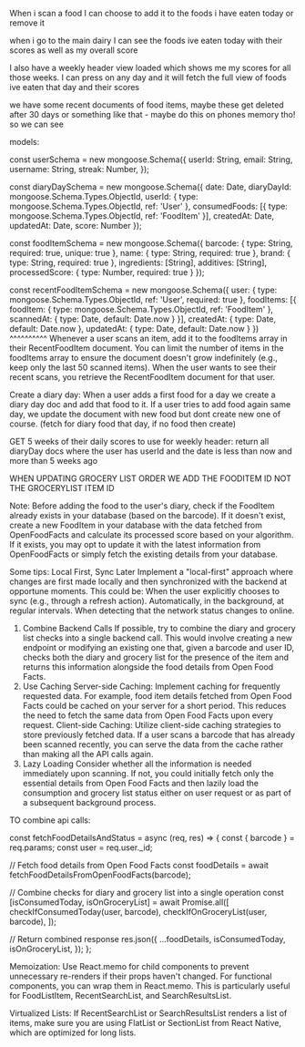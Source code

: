 When i scan a food I can choose to add it to the foods i have eaten today or remove it

when i go to the main dairy I can see the foods ive eaten today with their scores as well as my overall score

I also have a weekly header view loaded which shows me my scores for all those weeks. I can press on any day and it will fetch the full view of foods ive eaten that day and their scores

we have some recent documents of food items, maybe these get deleted after 30 days or something like that - maybe do this on phones memory tho! so we can see

models:

const userSchema = new mongoose.Schema({
userId: String,
email: String,
username: String,
streak: Number,
});

const diaryDaySchema = new mongoose.Schema({
date: Date,
diaryDayId: mongoose.Schema.Types.ObjectId,
userId: { type: mongoose.Schema.Types.ObjectId, ref: 'User' },
consumedFoods: [{ type: mongoose.Schema.Types.ObjectId, ref: 'FoodItem' }],
createdAt: Date,
updatedAt: Date,
score: Number
});

const foodItemSchema = new mongoose.Schema({
barcode: { type: String, required: true, unique: true },
name: { type: String, required: true },
brand: { type: String, required: true },
ingredients: [String],
additives: [String],
processedScore: { type: Number, required: true }
});

const recentFoodItemSchema = new mongoose.Schema({
  user: { type: mongoose.Schema.Types.ObjectId, ref: 'User', required: true },
  foodItems: [{
  foodItem: { type: mongoose.Schema.Types.ObjectId, ref: 'FoodItem' },
  scannedAt: { type: Date, default: Date.now }
  }],
  createdAt: { type: Date, default: Date.now },
  updatedAt: { type: Date, default: Date.now }
})
^^^^^^^^^^
Whenever a user scans an item, add it to the foodItems array in their RecentFoodItem document.
You can limit the number of items in the foodItems array to ensure the document doesn't grow indefinitely (e.g., keep only the last 50 scanned items).
When the user wants to see their recent scans, you retrieve the RecentFoodItem document for that user.

Create a diary day:
When a user adds a first food for a day we create a diary day doc and add that food to it. If a user tries to add food again same day, we update the document with new food but dont create new one of course. (fetch for diary food that day, if no food then create)

GET 5 weeks of their daily scores to use for weekly header:
return all diaryDay docs where the user has userId and the date is less than now and more than 5 weeks ago

WHEN UPDATING GROCERY LIST ORDER WE ADD THE FOODITEM ID NOT THE
GROCERYLIST ITEM ID

Note:
Before adding the food to the user's diary, check if the FoodItem already exists in your database (based on the barcode).
If it doesn't exist, create a new FoodItem in your database with the data fetched from OpenFoodFacts and calculate its processed score based on your algorithm.
If it exists, you may opt to update it with the latest information from OpenFoodFacts or simply fetch the existing details from your database.

Some tips: 
Local First, Sync Later
Implement a "local-first" approach where changes are first made locally and then synchronized with the backend at opportune moments. This could be:
When the user explicitly chooses to sync (e.g., through a refresh action).
Automatically, in the background, at regular intervals.
When detecting that the network status changes to online.
1. Combine Backend Calls
If possible, try to combine the diary and grocery list checks into a single backend call. This would involve creating a new endpoint or modifying an existing one that, given a barcode and user ID, checks both the diary and grocery list for the presence of the item and returns this information alongside the food details from Open Food Facts.
2. Use Caching
Server-side Caching: Implement caching for frequently requested data. For example, food item details fetched from Open Food Facts could be cached on your server for a short period. This reduces the need to fetch the same data from Open Food Facts upon every request.
Client-side Caching: Utilize client-side caching strategies to store previously fetched data. If a user scans a barcode that has already been scanned recently, you can serve the data from the cache rather than making all the API calls again.
3. Lazy Loading
Consider whether all the information is needed immediately upon scanning. If not, you could initially fetch only the essential details from Open Food Facts and then lazily load the consumption and grocery list status either on user request or as part of a subsequent background process.


TO combine api calls:

const fetchFoodDetailsAndStatus = async (req, res) => {
  const { barcode } = req.params;
  const user = req.user._id;

  // Fetch food details from Open Food Facts
  const foodDetails = await fetchFoodDetailsFromOpenFoodFacts(barcode);

  // Combine checks for diary and grocery list into a single operation
  const [isConsumedToday, isOnGroceryList] = await Promise.all([
    checkIfConsumedToday(user, barcode),
    checkIfOnGroceryList(user, barcode),
  ]);

  // Return combined response
  res.json({
    ...foodDetails,
    isConsumedToday,
    isOnGroceryList,
  });
};

Memoization: Use React.memo for child components to prevent unnecessary re-renders if their props haven't changed. For functional components, you can wrap them in React.memo. This is particularly useful for FoodListItem, RecentSearchList, and SearchResultsList.

Virtualized Lists: If RecentSearchList or SearchResultsList renders a list of items, make sure you are using FlatList or SectionList from React Native, which are optimized for long lists.
